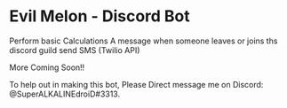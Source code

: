 # Evil Melon - Discord Bot

Perform basic Calculations
A message when someone leaves or joins ths discord guild
send SMS (Twilio API)

More Coming Soon!!

To help out in making this bot, Please Direct message me on Discord: @SuperALKALINEdroiD#3313.
